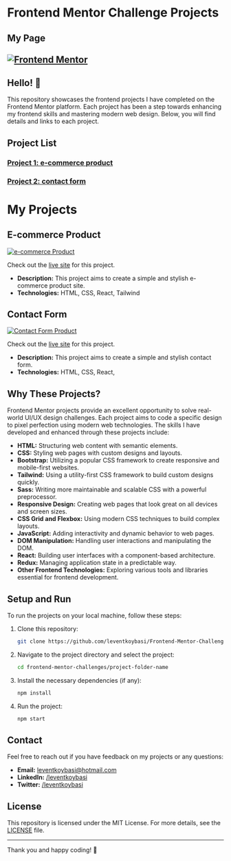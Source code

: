 # Frontend Mentor Challenge Projects

## My Page <br><br> [![Frontend Mentor](https://img.shields.io/badge/Frontend%20Mentor-000000?style=for-the-badge&logo=Frontend%20Mentor&logoColor=white)](https://www.frontendmentor.io/profile/leventkoybasi)

## Hello! 👋

This repository showcases the frontend projects I have completed on the Frontend Mentor platform. Each project has been a step towards enhancing my frontend skills and mastering modern web design. Below, you will find details and links to each project.

## Project List

### [Project 1: e-commerce product](https://frontend-mentor-challange-e-commerce.netlify.app/)
### [Project 2: contact form](https://frontend-mentor-challange-form-contol.netlify.app/)

# My Projects

## E-commerce Product

[![e-commerce Product](https://res.cloudinary.com/dz209s6jk/image/upload/v1715957580/Challenges/nhkdufgdnwztbo4q6hsf.jpg)](https://frontend-mentor-challange-e-commerce.netlify.app/)

Check out the [live site](https://frontend-mentor-challange-e-commerce.netlify.app/) for this project.

- **Description:** This project aims to create a simple and stylish e-commerce product site.
- **Technologies:** HTML, CSS, React, Tailwind

## Contact Form

[![Contact Form Product](https://res.cloudinary.com/dz209s6jk/image/upload/v1715865267/Challenges/ianldfh3rogt7m3kbzml.jpg)](https://frontend-mentor-challange-form-contol.netlify.app/)

Check out the [live site](https://frontend-mentor-challange-form-contol.netlify.app/) for this project.

- **Description:** This project aims to create a simple and stylish contact form.
- **Technologies:** HTML, CSS, React,


## Why These Projects?

Frontend Mentor projects provide an excellent opportunity to solve real-world UI/UX design challenges. Each project aims to code a specific design to pixel perfection using modern web technologies. The skills I have developed and enhanced through these projects include:

- **HTML:** Structuring web content with semantic elements.
- **CSS:** Styling web pages with custom designs and layouts.
- **Bootstrap:** Utilizing a popular CSS framework to create responsive and mobile-first websites.
- **Tailwind:** Using a utility-first CSS framework to build custom designs quickly.
- **Sass:** Writing more maintainable and scalable CSS with a powerful preprocessor.
- **Responsive Design:** Creating web pages that look great on all devices and screen sizes.
- **CSS Grid and Flexbox:** Using modern CSS techniques to build complex layouts.
- **JavaScript:** Adding interactivity and dynamic behavior to web pages.
- **DOM Manipulation:** Handling user interactions and manipulating the DOM.
- **React:** Building user interfaces with a component-based architecture.
- **Redux:** Managing application state in a predictable way.
- **Other Frontend Technologies:** Exploring various tools and libraries essential for frontend development.

## Setup and Run

To run the projects on your local machine, follow these steps:

1. Clone this repository:

   ```bash
   git clone https://github.com/leventkoybasi/Frontend-Mentor-Challenges
   ```

2. Navigate to the project directory and select the project:

   ```bash
   cd frontend-mentor-challenges/project-folder-name
   ```

3. Install the necessary dependencies (if any):

   ```bash
   npm install
   ```

4. Run the project:
   ```bash
   npm start
   ```

## Contact

Feel free to reach out if you have feedback on my projects or any questions:

- **Email:** leventkoybasi@hotmail.com
- **LinkedIn:** [/leventkoybasi](https://www.linkedin.com/in/leventkoybasi/)
- **Twitter:** [/leventkoybasi](https://x.com/leventkoybasi)

## License

This repository is licensed under the MIT License. For more details, see the [LICENSE](./LICENSE) file.

---

Thank you and happy coding! 🚀

